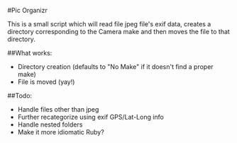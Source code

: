 #Pic Organizr

This is a small script which will read file jpeg file's exif data, creates a directory corresponding to the Camera make and then moves the file to that directory.

##What works:

 - Directory creation (defaults to "No Make" if it doesn't find a proper make)
 - File is moved (yay!)

 ##Todo:

 - Handle files other than jpeg
 - Further recategorize using exif GPS/Lat-Long info
 - Handle nested folders
 - Make it more idiomatic Ruby?